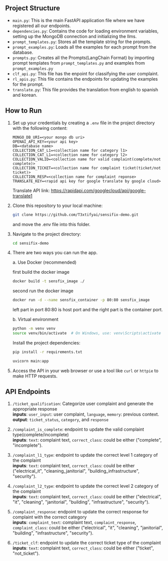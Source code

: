 ## Project Structure

- `main.py`: This is the main FastAPI application file where we have registered all our endpoints.
- `dependencies.py`: Contains the code for loading environment variables, setting up the MongoDB connection and initializing the llms.
- `prompt_templates.py`: Stores all the template string for the prompts.
- `prompt_examples.py`: Loads all the examples for each prompt from the database.
- `prompts.py`: Creates all the Prompts(LangChain Format) by importing prompt templates from `prompt_templates.py` and examples from `prompt_examples.py`
- `clf_api.py`: This file has the enpoint for classifying the user complaint.
- `rl_apis.py`: This file contains the endpoints for updating the examples for the prompt.
- `translate.py`: This file provides the translation from english to spanish and korean.

## How to Run

1. Set up your credentials by creating a `.env` file in the project directory with the following content:

   ```
   MONGO_DB_URI=<your mongo db uri>
   OPENAI_API_KEY=<your api key>
   DB=<database name>
   COLLECTION_CAT_L1=<collection name for category l1>
   COLLECTION_CAT_L1=<collection name for category l2>
   COLLECTION_VALID=<collection name for valid complaint(complete/not complete)>
   COLLECTION_TICKET=<collection name for complaint ticket(ticket/not ticket)>
   COLLECTION_RESP=<collection name for complaint reponse>
   TRANSLATE_KEY=<rapid api key for google translate by google cloud>
   ```
   Translate API link: https://rapidapi.com/googlecloud/api/google-translate1

2. Clone this repository to your local machine:

   ```bash
   git clone https://github.com/T3xtifyai/sensifix-demo.git
   ```

   and move the .env file into this folder.

3. Navigate to the project directory:

   ```bash
   cd sensifix-demo
   ```

4. There are two ways you can run the app.

   a. Use Docker (recommended)

   first build the docker image
   ```bash
   docker build -t sensfix_image ./
   ```

   second run the docker image
   ```bash
   docker run -d --name sensfix_container -p 80:80 sensfix_image
   ```
   left part in port 80:80 is host port and the right part is the container port.

   b. Virtual environment

   ```bash
   python -m venv venv
   source venv/bin/activate  # On Windows, use: venv\Scripts\activate
   ```

   Install the project dependencies:

   ```bash
   pip install -r requirements.txt
   ```

   ```bash
   uvicorn main:app
   ```

5. Access the API in your web browser or use a tool like `curl` or `httpie` to make HTTP requests.

## API Endpoints

1. `/ticket_qualification`: Categorize user complaint and generate the appropriate response<br>
<b>inputs</b>: `user_input`: user complaint, `language`, `memory`: previous context.<br>
<b>output</b>: `ticket_status`, `category`, and `response`

2. `/complaint_is_complete`: endpoint to update the valid complaint type(complete/incomplete)<br>
<b>inputs</b>: `text`: complaint text, `correct_class`: could be either ("complete", "incomplete").

3. `/complaint_l1_type`: endpoint to update the correct level 1 category of the complaint<br>
<b>inputs</b>: `text`: complaint text, `correct_class`: could be either ("electrical_it", "cleaning_janitorial", "building_infrastructure", "security").

4. `/complaint_l2_type`: endpoint to update the correct level 2 category of the complaint<br>
<b>inputs</b>: `text`: complaint text, `correct_class`: could be either ("electrical", "it", "cleaning", "janitorial", "building", "infrastructure", "security").

5. `/complaint_response`: endpoint to update the correct response for complaint with the correct category<br>
<b>inputs</b>: `complaint_text`: complaint text, `complaint_response`, `complaint_class`: could be either ("electrical", "it", "cleaning", "janitorial", "building", "infrastructure", "security").

6. `/ticket_clf`: endpoint to update the correct ticket type of the complaint<br>
<b>inputs</b>: `text`: complaint text, `correct_class`: could be either ("ticket", "not_ticket").